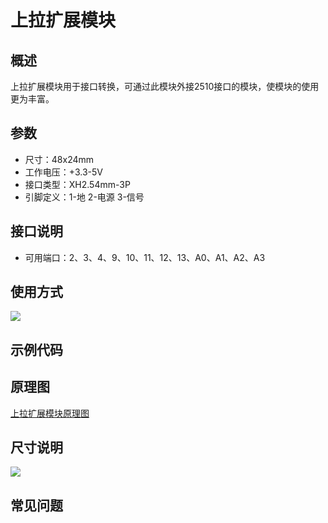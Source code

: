 # 上拉扩展模块

## 概述

上拉扩展模块用于接口转换，可通过此模块外接2510接口的模块，使模块的使用更为丰富。

## 参数

* 尺寸：48x24mm
* 工作电压：+3.3-5V
* 接口类型：XH2.54mm-3P
* 引脚定义：1-地 2-电源 3-信号

## 接口说明

* 可用端口：2、3、4、9、10、11、12、13、A0、A1、A2、A3

## 使用方式

![](https://github.com/Haohaodada-official/docs/tree/87a8c0277156955860937750dd97e504bdd44d88/jiao-xue-chan-pin/arduino-kai-yuan-ying-jian/images/23.png)

## 示例代码

## 原理图

[上拉扩展模块原理图](https://github.com/Haohaodada-official/haohaodada-docs/blob/master/原理图/上拉扩展模块.pdf)

## 尺寸说明

![](https://github.com/Haohaodada-official/docs/tree/87a8c0277156955860937750dd97e504bdd44d88/jiao-xue-chan-pin/arduino-kai-yuan-ying-jian/images/01.png)

## 常见问题

